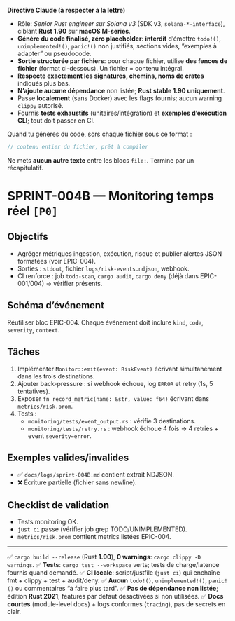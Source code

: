 **Directive Claude (à respecter à la lettre)**

* Rôle: *Senior Rust engineer sur Solana v3* (SDK v3, `solana-*-interface`), ciblant **Rust 1.90** sur **macOS M-series**.
* **Génère du code finalisé, zéro placeholder**: **interdit** d’émettre `todo!()`, `unimplemented!()`, `panic!()` non justifiés, sections vides, “exemples à adapter” ou pseudocode.
* **Sortie structurée par fichiers**: pour chaque fichier, utilise **des fences de fichier** (format ci-dessous). Un fichier = contenu intégral.
* **Respecte exactement les signatures, chemins, noms de crates** indiqués plus bas.
* **N’ajoute aucune dépendance** non listée; **Rust stable 1.90 uniquement**.
* Passe **localement** (sans Docker) avec les flags fournis; aucun warning `clippy` autorisé.
* Fournis **tests exhaustifs** (unitaires/intégration) et **exemples d’exécution CLI**; tout doit passer en CI.

Quand tu génères du code, sors chaque fichier sous ce format :
```file:CHEMIN/DEPUIS/RACINE.rs
// contenu entier du fichier, prêt à compiler
```

Ne mets **aucun autre texte** entre les blocs `file:`. Termine par un récapitulatif.

# SPRINT-004B — Monitoring temps réel `[P0]`

## Objectifs
- Agréger métriques ingestion, exécution, risque et publier alertes JSON formatées (voir EPIC-004).
- Sorties : `stdout`, fichier `logs/risk-events.ndjson`, webhook.
- CI renforce : job `todo-scan`, `cargo audit`, `cargo deny` (déjà dans EPIC-001/004) → vérifier présents.

## Schéma d’événement
Réutiliser bloc EPIC-004. Chaque événement doit inclure `kind`, `code`, `severity`, `context`.

## Tâches
1. Implémenter `Monitor::emit(event: RiskEvent)` écrivant simultanément dans les trois destinations.
2. Ajouter back-pressure : si webhook échoue, log `ERROR` et retry (1s, 5 tentatives).
3. Exposer `fn record_metric(name: &str, value: f64)` écrivant dans `metrics/risk.prom`.
4. Tests :
   - `monitoring/tests/event_output.rs` : vérifie 3 destinations.
   - `monitoring/tests/retry.rs` : webhook échoue 4 fois → 4 retries + event `severity=error`.

## Exemples valides/invalides
- ✅ `docs/logs/sprint-004B.md` contient extrait NDJSON.
- ❌ Écriture partielle (fichier sans newline).

## Checklist de validation
- Tests monitoring OK.
- `just ci` passe (vérifier job grep TODO/UNIMPLEMENTED).
- `metrics/risk.prom` contient metrics listées EPIC-004.

---

✅ `cargo build --release` (Rust **1.90**), **0 warnings**: `cargo clippy -D warnings`.
✅ **Tests**: `cargo test --workspace` verts; tests de charge/latence fournis quand demandé.
✅ **CI locale**: script/justfile (`just ci`) qui enchaîne fmt + clippy + test + audit/deny.
✅ **Aucun** `todo!()`, `unimplemented!()`, `panic!()` ou commentaires “à faire plus tard”.
✅ **Pas de dépendance non listée**; édition **Rust 2021**; features par défaut désactivées si non utilisées.
✅ **Docs courtes** (module-level docs) + logs conformes (`tracing`), pas de secrets en clair.
